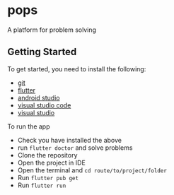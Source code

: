 # pops

A platform for problem solving

## Getting Started

To get started, you need to install the following:

- [git](https://git-scm.com/downloads)
- [flutter](https://flutter.dev/docs/get-started/install)
- [android studio](https://developer.android.com/studio)
- [visual studio code](https://code.visualstudio.com/download)
- [visual studio](https://visualstudio.microsoft.com/downloads/)

To run the app

- Check you have installed the above
- run `flutter doctor` and solve problems
- Clone the repository
- Open the project in IDE
- Open the terminal and `cd route/to/project/folder`
- Run `flutter pub get`
- Run `flutter run`